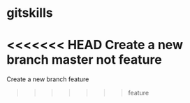 # gitskills
<<<<<<< HEAD
Create a new branch master not feature
=======
Create a new branch feature
>>>>>>> feature
